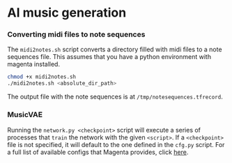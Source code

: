 # AI music generation

### Converting midi files to note sequences
The `midi2notes.sh` script converts a directory filled with midi files to a note sequences file. This assumes that you have a python environment with magenta installed. 
```sh
chmod +x midi2notes.sh
./midi2notes.sh <absolute_dir_path>
```
The output file with the note sequences is at `/tmp/notesequences.tfrecord`.

### MusicVAE
Running the `network.py <checkpoint>` script will execute a series of processes that `train` the network with the given `<script>`. If a `<checkpoint>` file is not specified, it will default to the one defined in the `cfg.py` script. For a full list of available configs that Magenta provides, click [here](https://github.com/tensorflow/magenta/tree/master/magenta/models/music_vae#pre-trained-checkpoints).
